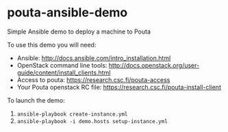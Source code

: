 pouta-ansible-demo
==================

Simple Ansible demo to deploy a machine to Pouta

To use this demo you will need:
 - Ansible:
   http://docs.ansible.com/intro_installation.html
 - OpenStack command line tools:
   http://docs.openstack.org/user-guide/content/install_clients.html
 - Access to pouta:
   https://research.csc.fi/pouta-access
 - Your Pouta openstack RC file:
   https://research.csc.fi/pouta-install-client

To launch the demo:

1. `ansible-playbook create-instance.yml`
2. `ansible-playbook -i demo.hosts setup-instance.yml`
